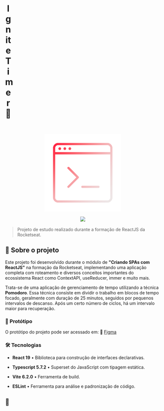 <h1 align="center" style="width: 20px">Ignite Timer🚀</h1>
<br>

<p align="center">
  <img src="./src/assets/ignite-timer.gif" width="250px"/>
</p>
<p align="center">
  <img src="https://img.shields.io/badge/STATUS-Em%20desenvolvimento-ff0b3c?style=flat-square">
</p>

> Projeto de estudo realizado durante a formação de ReactJS da Rocketseat.


## 📌 Sobre o projeto

Este projeto foi desenvolvido durante o módulo de **"Criando SPAs com ReactJS"** na formação da Rocketseat, implementando uma aplicação completa com roteamento e diversos conceitos importantes do ecossistema React como ContextAPI, useReducer, immer e muito mais.

Trata-se de uma aplicação de gerenciamento de tempo utilizando a técnica **Pomodoro**. Essa técnica consiste em dividir o trabalho em blocos de tempo focado, geralmente com duração de 25 minutos, seguidos por pequenos intervalos de descanso. Após um certo número de ciclos, há um intervalo maior para recuperação.



### 🎨 Protótipo

O protótipo do projeto pode ser acessado em: 🔗 <a href="https://www.figma.com/design/eTN1aKVFxku3LXgB3NPkhG/Ignite-Timer?node-id=0-1&p=f&t=YmHogTtFwrtaMYN5-0" target="_blank">Figma</a>



### 🛠️ Tecnologias

- **React 19** • Biblioteca para construção de interfaces declarativas.

- **Typescript 5.7.2** • Superset do JavaScript com tipagem estática.

- **Vite 6.2.0** • Ferramenta de build.

- **ESLint** • Ferramenta para análise e padronização de código.


## 🚧
